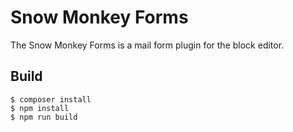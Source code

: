 # Snow Monkey Forms

The Snow Monkey Forms is a mail form plugin for the block editor.

## Build

```
$ composer install
$ npm install
$ npm run build
```
